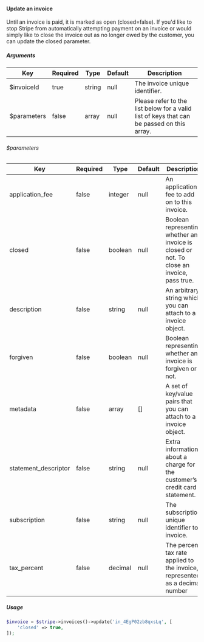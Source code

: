 #### Update an invoice

Until an invoice is paid, it is marked as open (closed=false). If you'd like to stop Stripe from automatically attempting payment on an invoice or would simply like to close the invoice out as no longer owed by the customer, you can update the closed parameter.

##### Arguments

<table>
    <thead>
        <th>Key</th>
        <th>Required</th>
        <th>Type</th>
        <th>Default</th>
        <th>Description</th>
    </thead>
    <tbody>
        <tr>
            <td>$invoiceId</td>
            <td>true</td>
            <td>string</td>
            <td>null</td>
            <td>The invoice unique identifier.</td>
        </tr>
        <tr>
            <td>$parameters</td>
            <td>false</td>
            <td>array</td>
            <td>null</td>
            <td>Please refer to the list below for a valid list of keys that can be passed on this array.</td>
        </tr>
    </tbody>
</table>

###### $parameters

<table>
    <thead>
        <th>Key</th>
        <th>Required</th>
        <th>Type</th>
        <th>Default</th>
        <th>Description</th>
    </thead>
    <tbody>
        <tr>
            <td>application_fee</td>
            <td>false</td>
            <td>integer</td>
            <td>null</td>
            <td>An application fee to add on to this invoice.</td>
        </tr>
        <tr>
            <td>closed</td>
            <td>false</td>
            <td>boolean</td>
            <td>null</td>
            <td>Boolean representing whether an invoice is closed or not. To close an invoice, pass true.</td>
        </tr>
        <tr>
            <td>description</td>
            <td>false</td>
            <td>string</td>
            <td>null</td>
            <td>An arbitrary string which you can attach to a invoice object.</td>
        </tr>
        <tr>
            <td>forgiven</td>
            <td>false</td>
            <td>boolean</td>
            <td>null</td>
            <td>Boolean representing whether an invoice is forgiven or not.</td>
        </tr>
        <tr>
            <td>metadata</td>
            <td>false</td>
            <td>array</td>
            <td>[]</td>
            <td>A set of key/value pairs that you can attach to a invoice object.</td>
        </tr>
        <tr>
            <td>statement_descriptor</td>
            <td>false</td>
            <td>string</td>
            <td>null</td>
            <td>Extra information about a charge for the customer’s credit card statement.</td>
        </tr>
        <tr>
            <td>subscription</td>
            <td>false</td>
            <td>string</td>
            <td>null</td>
            <td>The subscription unique identifier to invoice.</td>
        </tr>
        <tr>
            <td>tax_percent</td>
            <td>false</td>
            <td>decimal</td>
            <td>null</td>
            <td>The percent tax rate applied to the invoice, represented as a decimal number</td>
        </tr>
    </tbody>
</table>

##### Usage

```php
$invoice = $stripe->invoices()->update('in_4EgP02zb8qxsLq', [
    'closed' => true,
]);
```
